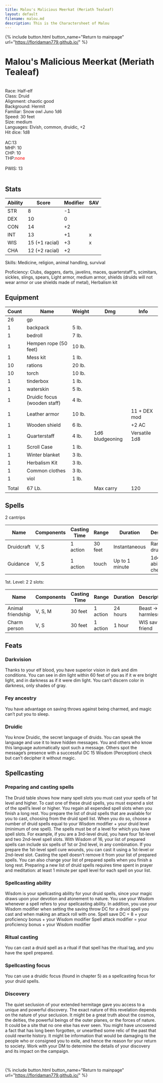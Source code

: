 ```yaml
---
title: Malou's Malicious Meerkat (Meriath Tealeaf)
layout: default
filename: malou.md
description: This is the Charactersheet of Malou
---
```

{% include button.html button_name="Return to mainpage" url="https://floridaman779.github.io/" %}

# Malou's Malicious Meerkat (Meriath Tealeaf)

<br>
Race: Half-elf<br>
Class: Druid<br>
Alignment: chaotic good<br>
Background: Hermit<br>
Familiar: Snow owl Juno 1d6<br>
Speed: 30 feet<br>
Size: medium<br>
Languages: Elvish, common, druidic, +2<br>
Hit dice: 1d8<br>
<br>
AC:13<br>
MHP: 10<br>
CHP: 10<br>
THP:<span style="color:red">none</span><br><br>
PWIS: 13<br>
<br>

## Stats

|     Ability    |     Score             |     Modifier    |     SAV    |
|----------------|-----------------------|-----------------|------------|
|     STR        |     8                 |     -1          |            |
|     DEX        |     10                |     0           |            |
|     CON        |     14                |     +2          |            |
|     INT        |     13                |     +1          |     x      |
|     WIS        |     15 (+1 racial)    |     +3          |     x      |
|     CHA        |     12 (+2 racial)    |     +2          |            |

Skills: Medicine, religion, animal handling, survival
 
Proficiency: Clubs, daggers, darts, javelins, maces, quarterstaff's, scimitars, sickles, slings, spears, Light armor, medium armor, shields (druids will not wear armor or use shields made of metal), Herbalism kit
<br>

## Equipment

| Count | Name                         | Weight | Dmg             | Info          |
|-------|------------------------------|--------|-----------------|---------------|
| 26    | gp                           |        |                 |               |
| 1     | backpack                     | 5 lb.  |                 |               |
| 1     | bedroll                      | 7 lb.  |                 |               |
| 1     | Hempen rope (50 feet)        | 10 lb. |                 |               |
| 1     | Mess kit                     | 1 lb.  |                 |               |
| 10    | rations                      | 20 lb. |                 |               |
| 10    | torch                        | 10 lb. |                 |               |
| 1     | tinderbox                    | 1 lb.  |                 |               |
| 1     | waterskin                    | 5 lb.  |                 |               |
| 1     | Druidic focus (wooden staff) | 4 lb.  |                 |               |
| 1     | Leather armor                | 10 lb. |                 | 11 + DEX mod  |
| 1     | Wooden shield                | 6 lb.  |                 | +2 AC         |
| 1     | Quarterstaff                 | 4 lb.  | 1d6 bludgeoning | Versatile 1d8 |
| 1     | Scroll Case                  | 1 lb.  |                 |               |
| 1     | Winter blanket               | 3 lb.  |                 |               |
| 1     | Herbalism Kit                | 3 lb.  |                 |               |
| 1     | Common clothes               | 3 lb.  |                 |               |
| 1     | viol                         | 1 lb.  |                 |               |
|       |                              |        |                 |               |
| Total | 67 Lb.                       |        | Max carry       | 120           |

## Spells

2 cantrips

|     Name          |     Components    |     Casting Time    |     Range      |     Duration          |     Description               |
|-------------------|-------------------|---------------------|----------------|-----------------------|-------------------------------|
|     Druidcraft    |     V, S          |     1 action        |     30 feet    |     Instantaneous     |     Random druid stuff        |
|     Guidance      |     V, S          |     1 action        |     touch      |     Up to 1 minute    |     1d4 for ability checks    |

1st. Level: 2
2 slots:

|     Name                 |     Components    |     Casting Time    |     Range       |     Duration    |     Description          |     Prepared    |
|--------------------------|-------------------|---------------------|-----------------|-----------------|--------------------------|-----------------|
|     Animal friendship    |     V, S, M       |     30 feet         |     1 action    |     24 hours    |     Beast -> harmless    |                 |
|     Charm person         |     V, S          |     30 feet         |     1 action    |     1 hour      |     WIS sav -> friend    |                 |

## Feats

### Darkvision
Thanks to your elf blood, you have superior vision in dark and dim conditions. You can see in dim light within 60 feet of you as if it w ere bright light, and in darkness as if it were dim light. You can’t discern color in darkness, only shades of gray.

### Fey ancestry
You have advantage on saving throws against being charmed, and magic can’t put you to sleep.

### Druidic
You know Druidic, the secret language of druids. You can speak the language and use it to leave hidden messages. You and others who know this language automatically spot such a message. Others spot the message’s presence with a successful DC 15 Wisdom (Perception) check but can’t decipher it without magic.
<br>

## Spellcasting

### Preparing and casting spells
The Druid table shows how many spell slots you must cast your spells of 1st level and higher. To cast one of these druid spells, you must expend a slot of the spell’s level or higher. You regain all expended spell slots when you finish a long rest. You prepare the list of druid spells that are available for you to cast, choosing from the druid spell list. When you do so, choose a number of druid spells equal to your Wisdom modifier + your druid level (minimum of one spell). The spells must be of a level for which you have spell slots. For example, if you are a 3rd-level druid, you have four 1st-level and two 2nd-level spell slots. With Wisdom of 16, your list of prepared spells can include six spells of 1st or 2nd level, in any combination. If you prepare the 1st-level spell cure wounds, you can cast it using a 1st-level or 2nd-level slot. Casting the spell doesn't remove it from your list of prepared spells. You can also change your list of prepared spells when you finish a long rest. Preparing a new list of druid spells requires time spent in prayer and meditation: at least 1 minute per spell level for each spell on your list.

### Spellcasting ability
Wisdom is your spellcasting ability for your druid spells, since your magic draws upon your devotion and atonement to nature. You use your Wisdom whenever a spell refers to your spellcasting ability. In addition, you use your Wisdom modifier when setting the saving throw DC for a druid spell you cast and when making an attack roll with one. Spell save DC = 8 + your proficiency bonus + your Wisdom modifier Spell attack modifier = your proficiency bonus + your Wisdom modifier

### Ritual casting
You can cast a druid spell as a ritual if that spell has the ritual tag, and you have the spell prepared.

### Spellcasting focus
You can use a druidic focus (found in chapter 5) as a spellcasting focus for your druid spells.

### Discovery
The quiet seclusion of your extended hermitage gave you access to a unique and powerful discovery. The exact nature of this revelation depends on the nature of your seclusion. It might be a great truth about the cosmos, the deities, the powerful beings of the outer planes, or the forces of nature. It could be a site that no one else has ever seen. You might have uncovered a fact that has long been forgotten, or unearthed some relic of the past that could rewrite history. It might be information that would be damaging to the people who or consigned you to exile, and hence the reason for your return to society. Work with your DM to determine the details of your discovery and its impact on the campaign.

<br>

{% include button.html button_name="Return to mainpage" url="https://floridaman779.github.io/" %}